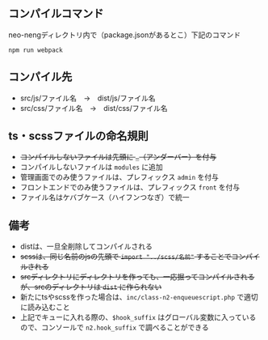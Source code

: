 ## コンパイルコマンド
neo-nengディレクトリ内で（package.jsonがあるとこ）下記のコマンド
```
npm run webpack
```
## コンパイル先
- src/js/ファイル名　→　dist/js/ファイル名
- src/css/ファイル名　→　dist/css/ファイル名

## ts・scssファイルの命名規則
- ~~コンパイルしないファイルは先頭に `_`（アンダーバー）を付与~~
- コンパイルしないファイルは `modules` に追加
- 管理画面でのみ使うファイルは、プレフィックス `admin` を付与
- フロントエンドでのみ使うファイルは、プレフィックス `front` を付与
- ファイル名はケバブケース（ハイフンつなぎ）で統一

## 備考
- distは、一旦全削除してコンパイルされる
- ~~scssは、同じ名前のjsの先頭で `import "../scss/名前"` することでコンパイルされる~~
- ~~srcディレクトリにディレクトリを作っても、一応掘ってコンパイルされるが、srcのディレクトリは `dist` に作られない~~
- 新たにtsやscssを作った場合は、`inc/class-n2-enqueuescript.php` で適切に読み込むこと
- 上記でキューに入れる際の、`$hook_suffix` はグローバル変数に入っているので、コンソールで `n2.hook_suffix` で調べることができる
